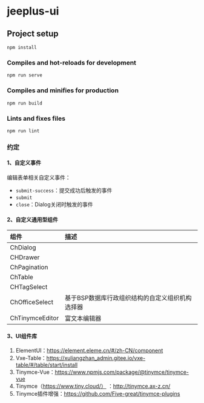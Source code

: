 # jeeplus-ui

## Project setup
```
npm install
```

### Compiles and hot-reloads for development
```
npm run serve
```

### Compiles and minifies for production
```
npm run build
```

### Lints and fixes files
```
npm run lint
```

### 约定

#### 1、自定义事件

编辑表单相关自定义事件：
- `submit-success`：提交成功后触发的事件
- `submit`
- `close`：Dialog关闭时触发的事件

#### 2、自定义通用型组件

| 组件 | 描述 |
|:----|:----|
| ChDialog  |   |
| CHDrawer |  |
| ChPagination |  |
| ChTable  |   |
| CHTagSelect |  |
| ChOfficeSelect | 基于BSP数据库行政组织结构的自定义组织机构选择器 |
| ChTinymceEditor | 富文本编辑器 |

#### 3、UI组件库

1. ElementUI：https://element.eleme.cn/#/zh-CN/component
2. Vxe-Table：https://xuliangzhan_admin.gitee.io/vxe-table/#/table/start/install
3. Tinymce-Vue：https://www.npmjs.com/package/@tinymce/tinymce-vue
4. Tinymce（https://www.tiny.cloud/） ：http://tinymce.ax-z.cn/
5. Tinymce插件增强：https://github.com/Five-great/tinymce-plugins
